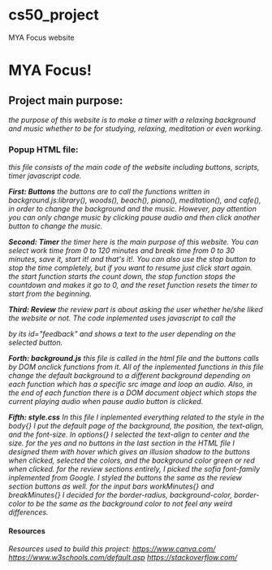 # cs50_project
MYA Focus website 
# MYA Focus!

## Project main purpose:
*the purpose of this website is to make a timer with a relaxing background and music whether to be for studying, relaxing, meditation or even working.*

### Popup HTML file:
*this file consists of the main code of the website including buttons, scripts, timer javascript code.*

***First: Buttons***
*the buttons are to call the functions written in background.js:library(), woods(), beach(), piano(), meditation(), and cafe(), in order to change the background and the music. However, pay attention you can only change music by clicking pause audio and then click another button to change the music.*

***Second: Timer***
*the timer here is the main purpose of this website. You can select work time from 0 to 120 minutes and break time from 0 to 30 minutes, save it, start it! and that's it!. You can also use the stop button to stop the time completely, but if you want to resume just click start again. the start function starts the count down, the stop function stops the countdown and makes it go to 0, and the reset function resets the timer to start from the beginning.*

***Third: Review***
*the review part is about asking the user whether he/she liked the website or not. The code inplemented uses javascript to call the <p> by its id="feedback" and shows a text to the user depending on the selected button.*

***Forth: background.js***
*this file is called in the html file and the buttons calls by DOM onclick functions from it. All of the inplemented functions in this file change the default background to a different background depending on each function which has a specific src image and loop an audio. Also, in the end of each function there is a DOM document object which stops the current playing audio when pause audio button is clicked.*

***Fifth: style.css***
*In this file I inplemented everything related to the style in the body{} I put the default page of the background, the position, the text-align, and the font-size. In options{} I selected the text-align to center and the size. for the yes and no buttons in the last section in the HTML file I designed them with hover which gives an illusion shadow to the buttons when clicked, selected the colors, and the background color green or red when clicked. for the review sections entirely, I picked the sofia font-family inplemented from Google. I styled the buttons the same as the review section buttons as well. for the input bars workMinutes{} and breakMinutes{} I decided for the border-radius, background-color, border-color to be the same as the background color to not feel any weird differences.*

#### Resources
*Resources used to build this project: https://www.canva.com/
                                       https://www.w3schools.com/default.asp
                                       https://stackoverflow.com/*
